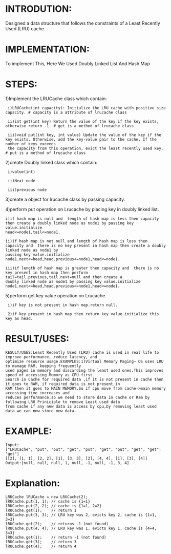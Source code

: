 # **INTRODUTION**:

Designed a data structure that follows the constraints of a Least Recently Used (LRU) cache.

# **IMPLEMENTATION**:

 To implement This, Here We Used Doubly Linked List And Hash Map
 
 # **STEPS**:
 
  1)Implement the LRUCache class which contain:
  
     i)LRUCache(int capacity): Initialize the LRU cache with positive size capacity. # capacity is a attribute of lrucache class
     
     ii)int get(int key) Return the value of the key if the key exists, otherwise return -1. # get is a method of lrucache class
     
     iii)void put(int key, int value) Update the value of the key if the key exists. Otherwise, add the key-value pair to the cache. If the number of keys exceeds 
     the capacity from this operation, evict the least recently used key.  # put is a method of lrucache class
   
  2)create Doubly linked class which contain:
  
     i)value(int)
     
     ii)Next node
     
     iii)previous node
     
  3)create a object for lrucache class by passing capacity.
  
  4)perform put operation on Lrucache by placing key in doubly linked list.
  
    i)if hash map is null and  length of hash map is less then capacity then create a doubly linked node as node1 by passing key value.initialize 
    head<=node1,tail<=node1.
    
    ii)if hash map is not null and length of hash map is less then capacity and  there is no key present in hash map then create a doubly linked node as node1 by 
    passing key value.initialize node1.next<=head,head.previous<=node1,head<=node1.
    
    iii)if length of hash map is greater then capacity and  there is no key present in hash map then perform tail=tail.previous,tail.next=null.and then create a 
    doubly linked node as node1 by passing key value.initialize node1.next<=head,head.previous<=node1,head<=node1.
    
  5)perform get key value operation on Lrucache.
  
     i)if key is not present in hash map.return null.
     
     2)if key present in hash map then return key value.initialize this key as head.
     
  # **RESULT/USES**:
  
    RESULT/USES:Least Recently Used (LRU) cache is used in real life to improve performance, reduce latency, and
    optimize resource usage.EXAMPLES:1)Virtual Memory Paging– OS uses LRU to manage RAM, keeping frequently
    used pages in memory and discarding the least used ones.This improves speed of accessing Memory as CPU first
    Search in Cache for required data ,if it is not present in cache then it goes to RAM, if required data is not present in
    RAM then it goes to MAIN MEMORY.So if cpu move from cache->main memory accessing time increases and
    reduces performance,so we need to store data in cache or Ram by following LRU Priniciple to remove Least used data
    from cache if any new data is access by cpu,by removing least used data we can now store new data.
    
  # **EXAMPLE**:
  
    Input:
    ["LRUCache", "put", "put", "get", "put", "get", "put", "get", "get", "get"]
    [[2], [1, 1], [2, 2], [1], [3, 3], [2], [4, 4], [1], [3], [4]]
    Output:[null, null, null, 1, null, -1, null, -1, 3, 4]
    
  # **Explanation**:
    LRUCache lRUCache = new LRUCache(2);
    lRUCache.put(1, 1); // cache is {1=1}
    lRUCache.put(2, 2); // cache is {1=1, 2=2}
    lRUCache.get(1);    // return 1
    lRUCache.put(3, 3); // LRU key was 2, evicts key 2, cache is {1=1, 3=3}
    lRUCache.get(2);    // returns -1 (not found)
    lRUCache.put(4, 4); // LRU key was 1, evicts key 1, cache is {4=4, 3=3}
    lRUCache.get(1);    // return -1 (not found)
    lRUCache.get(3);    // return 3
    lRUCache.get(4);    // return 4
